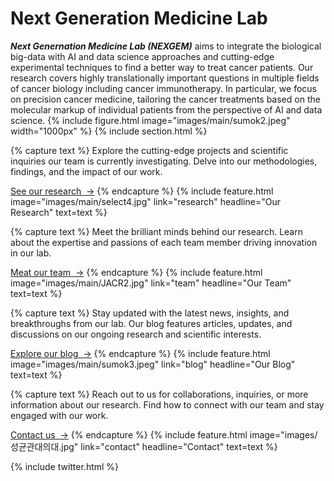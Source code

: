 ---
---

# **Next Generation Medicine Lab**
***Next Genernation Medicine Lab (NEXGEM)*** aims to integrate the biological big-data with AI and data science approaches and cutting-edge experimental techniques to find a better way to treat cancer patients. Our research covers highly translationally important questions in multiple fields of cancer biology including cancer immunotherapy. In particular, we focus on precision cancer medicine, tailoring the cancer treatments based on the molecular markup of individual patients from the perspective of AI and data science.
{% include figure.html image="images/main/sumok2.jpeg" width="1000px" %}
{% include section.html %}

{% capture text %}
Explore the cutting-edge projects and scientific inquiries our team is currently investigating. Delve into our methodologies, findings, and the impact of our work.

[See our research &nbsp;→](research)
{% endcapture %}
{%  include feature.html image="images/main/select4.jpg" link="research" headline="Our Research" text=text %}

{% capture text %}
Meet the brilliant minds behind our research. Learn about the expertise and passions of each team member driving innovation in our lab.

[Meat our team &nbsp;→](team)
{% endcapture %}
{% include feature.html image="images/main/JACR2.jpg" link="team" headline="Our Team" text=text %}

{% capture text %}
Stay updated with the latest news, insights, and breakthroughs from our lab. Our blog features articles, updates, and discussions on our ongoing research and scientific interests.

[Explore our blog &nbsp;→](blog)
{% endcapture %}
{% include feature.html image="images/main/sumok3.jpeg" link="blog" headline="Our Blog" text=text %}


{% capture text %}
Reach out to us for collaborations, inquiries, or more information about our research. Find how to connect with our team and stay engaged with our work.

[Contact us &nbsp;→](contact)
{% endcapture %}
{% include feature.html image="images/성균관대의대.jpg" link="contact" headline="Contact" text=text %}


{% include twitter.html %}
